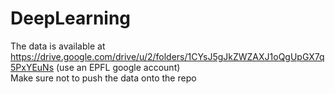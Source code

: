 # DeepLearning

The data is available at https://drive.google.com/drive/u/2/folders/1CYsJ5gJkZWZAXJ1oQgUpGX7q5PxYEuNs (use an EPFL google account)  
Make sure not to push the data onto the repo